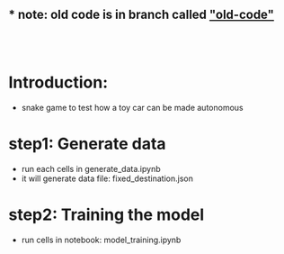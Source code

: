 ## * **note: old code is in branch called ["old-code"](https://github.com/AGI-RESEARCH-SEC/snake-game-env/tree/old-code)**

<br>
<br>

# Introduction:
 * snake game to test how a toy car can be made autonomous

# step1:  Generate data
* run each cells in generate_data.ipynb
* it will generate data file: fixed_destination.json

# step2: Training the model
* run cells in notebook: model_training.ipynb

